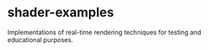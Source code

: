 # shader-examples
Implementations of real-time rendering techniques for testing and educational purposes.
